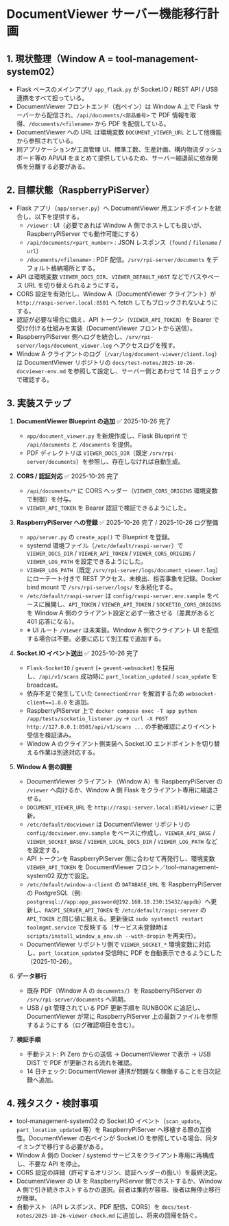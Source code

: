 # DocumentViewer サーバー機能移行計画

## 1. 現状整理（Window A = tool-management-system02）

- Flask ベースのメインアプリ `app_flask.py` が Socket.IO / REST API / USB 連携をすべて担っている。
- DocumentViewer フロントエンド（右ペイン）は Window A 上で Flask サーバーから配信され、`/api/documents/<部品番号>` で PDF 情報を取得、`/documents/<filename>` から PDF を配信している。
- DocumentViewer への URL は環境変数 `DOCUMENT_VIEWER_URL` として他機能から参照されている。
- 同アプリケーションが工具管理 UI、標準工数、生産計画、構内物流ダッシュボード等の API/UI をまとめて提供しているため、サーバー縮退前に依存関係を分離する必要がある。

## 2. 目標状態（RaspberryPiServer）

- Flask アプリ（`app/server.py`）へ DocumentViewer 用エンドポイントを統合し、以下を提供する。
  - `/viewer` : UI（必要であれば Window A 側でホストしても良いが、RaspberryPiServer でも動作可能にする）
  - `/api/documents/<part_number>` : JSON レスポンス（`found` / `filename` / `url`）
  - `/documents/<filename>` : PDF 配信。`/srv/rpi-server/documents` をデフォルト格納場所とする。
- API は環境変数 `VIEWER_DOCS_DIR`、`VIEWER_DEFAULT_HOST` などでパスやベース URL を切り替えられるようにする。
- CORS 設定を有効化し、Window A（DocumentViewer クライアント）が `http://raspi-server.local:8501` へ fetch してもブロックされないようにする。
- 認証が必要な場合に備え、API トークン（`VIEWER_API_TOKEN`）を Bearer で受け付ける仕組みを実装（DocumentViewer フロントから送信）。
- RaspberryPiServer 側へログを統合し、`/srv/rpi-server/logs/document_viewer.log` へアクセスログを残す。
- Window A クライアントのログ（`/var/log/document-viewer/client.log`）は DocumentViewer リポジトリの `docs/test-notes/2025-10-26-docviewer-env.md` を参照して設定し、サーバー側とあわせて 14 日チェックで確認する。

## 3. 実装ステップ

1. **DocumentViewer Blueprint の追加** ✅ 2025-10-26 完了  
   - `app/document_viewer.py` を新規作成し、Flask Blueprint で `/api/documents` と `/documents` を提供。  
   - PDF ディレクトリは `VIEWER_DOCS_DIR`（既定 `/srv/rpi-server/documents`）を参照し、存在しなければ自動生成。

2. **CORS / 認証対応** ✅ 2025-10-26 完了  
   - `/api/documents/*` に CORS ヘッダー（`VIEWER_CORS_ORIGINS` 環境変数で制御）を付与。  
   - `VIEWER_API_TOKEN` を Bearer 認証で検証できるようにした。

3. **RaspberryPiServer への登録** ✅ 2025-10-26 完了 / 2025-10-26 ログ整備  
   - `app/server.py` の `create_app()` で Blueprint を登録。  
   - systemd 環境ファイル（`/etc/default/raspi-server`）で `VIEWER_DOCS_DIR` / `VIEWER_API_TOKEN` / `VIEWER_CORS_ORIGINS` / `VIEWER_LOG_PATH` を設定できるようにした。  
   - `VIEWER_LOG_PATH`（既定 `/srv/rpi-server/logs/document_viewer.log`）にローテート付きで REST アクセス、未検出、拒否事象を記録。Docker bind mount で `/srv/rpi-server/logs/` を永続化する。  
   - `/etc/default/raspi-server` は `config/raspi-server.env.sample` をベースに展開し、`API_TOKEN` / `VIEWER_API_TOKEN` / `SOCKETIO_CORS_ORIGINS` を Window A 側のクライアント設定と必ず一致させる（差異があると 401 応答になる）。
   - ※ UI ルート `/viewer` は未実装。Window A 側でクライアント UI を配信する場合は不要。必要に応じて別工程で追加する。

4. **Socket.IO イベント送出** ✅ 2025-10-26 完了  
   - `Flask-SocketIO` / `gevent` (+ `gevent-websocket`) を採用し、`/api/v1/scans` 成功時に `part_location_updated` / `scan_update` を broadcast。  
   - 依存不足で発生していた `ConnectionError` を解消するため `websocket-client==1.8.0` を追加。  
   - RaspberryPiServer 上で `docker compose exec -T app python /app/tests/socketio_listener.py` → `curl -X POST http://127.0.0.1:8501/api/v1/scans ...` の手動確認によりイベント受信を検証済み。  
   - Window A のクライアント側実装へ Socket.IO エンドポイントを切り替える作業は別途対応する。

5. **Window A 側の調整**
   - DocumentViewer クライアント（Window A）を RaspberryPiServer の `/viewer` へ向けるか、Window A 側 Flask をクライアント専用に縮退させる。
   - `DOCUMENT_VIEWER_URL` を `http://raspi-server.local:8501/viewer` に更新。
   - `/etc/default/docviewer` は DocumentViewer リポジトリの `config/docviewer.env.sample` をベースに作成し、`VIEWER_API_BASE` / `VIEWER_SOCKET_BASE` / `VIEWER_LOCAL_DOCS_DIR` / `VIEWER_LOG_PATH` などを設定する。
   - API トークンを RaspberryPiServer 側に合わせて再発行し、環境変数 `VIEWER_API_TOKEN` を DocumentViewer フロント／tool-management-system02 双方で設定。
   - `/etc/default/window-a-client` の `DATABASE_URL` を RaspberryPiServer の PostgreSQL（例: `postgresql://app:app_password@192.168.10.230:15432/appdb`）へ更新し、`RASPI_SERVER_API_TOKEN` を `/etc/default/raspi-server` の `API_TOKEN` と同じ値に揃える。更新後は `sudo systemctl restart toolmgmt.service` で反映する（サービス未登録時は `scripts/install_window_a_env.sh --with-dropin` を再実行）。
   - DocumentViewer リポジトリ側で `VIEWER_SOCKET_*` 環境変数に対応し、`part_location_updated` 受信時に PDF を自動表示できるようにした（2025-10-26）。

6. **データ移行**
   - 既存 PDF（Window A の `documents/`）を RaspberryPiServer の `/srv/rpi-server/documents` へ同期。
   - USB / git 管理されている PDF 更新手順を RUNBOOK に追記し、DocumentViewer が常に RaspberryPiServer 上の最新ファイルを参照するようにする（ログ確認項目を含む）。

7. **検証手順**
   - 手動テスト: Pi Zero からの送信 → DocumentViewer で表示 → USB DIST で PDF が更新される流れを確認。
   - 14 日チェック: DocumentViewer 連携が問題なく稼働することを日次記録へ追加。

## 4. 残タスク・検討事項

- tool-management-system02 の Socket.IO イベント（`scan_update`, `part_location_updated` 等）を RaspberryPiServer へ移植する際の互換性。DocumentViewer の右ペインが Socket.IO を参照している場合、同タイミングで移行する必要がある。
- Window A 側の Docker / systemd サービスをクライアント専用に再構成し、不要な API を停止。
- CORS 設定の詳細（許可するオリジン、認証ヘッダーの扱い）を最終決定。
- DocumentViewer の UI を RaspberryPiServer 側でホストするか、Window A 側で引き続きホストするかの選択。前者は集約が容易、後者は無停止移行が簡単。
- 自動テスト（API レスポンス、PDF 配信、CORS）を `docs/test-notes/2025-10-26-viewer-check.md` に追加し、将来の回帰を防ぐ。
